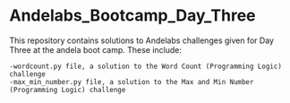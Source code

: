 # Andelabs_Bootcamp_Day_Three

This repository contains solutions to Andelabs challenges given for Day Three at the andela boot camp. These include:

	-wordcount.py file, a solution to the Word Count (Programming Logic) challenge
	-max_min_number.py file, a solution to the Max and Min Number (Programming Logic) challenge


